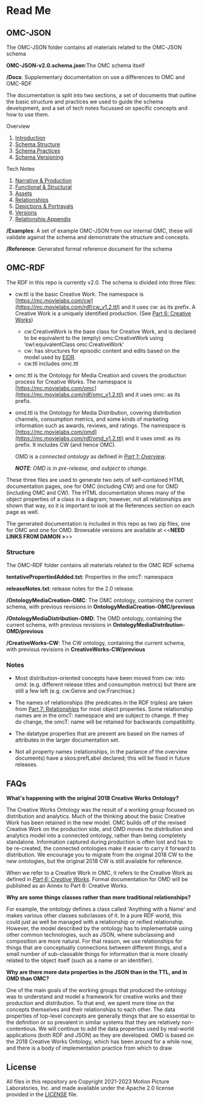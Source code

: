 # Read Me

## OMC-JSON
The OMC-JSON folder contains all materials related to the OMC-JSON schema

**OMC-JSON-v2.0.schema.json**:The OMC schema itself

**/Docs**: Supplementary documentation on use a differences to OMC and OMC-RDF

The documentation is split into two sections, a set of documents that outline the basic structure and practices we used to guide the schema development, and a set of tech notes focussed on specific concepts and how to use them.

Overview
1. [Introduction](OMC-JSON/Docs/Overview/Introduction.md) 
2. [Schema Structure](OMC-JSON/Docs/Overview/SchemaStructure.md)
3. [Schema Practices](OMC-JSON/Docs/Overview/SchemaPractices.md)
4. [Schema Versioning](OMC-JSON/Docs/Overview/SchemaVersioning.md)

Tech Notes
1. [Narrative & Production](OMC-JSON/Docs/Tech-Notes/NarrativeProduction.md)
2. [Functional & Structural](OMC-JSON/Docs/Tech-Notes/FunctionalStructural.md)
3. [Assets](OMC-JSON/Docs/Tech-Notes/Assets.md)
4. [Relationships](OMC-JSON/Docs/Tech-Notes/RelationshipContext.md)
5. [Depictions & Portrayals](OMC-JSON/Docs/Tech-Notes/DepictionPortrayal.md)
6. [Versions](OMC-JSON/Docs/Tech-Notes/Version.md)
7. [Relationship Appendix](OMC-JSON/Docs/Tech-Notes/RelationshipAppendix.md)

**/Examples**: A set of example OMC-JSON from our internal OMC, these will validate against the schema and demonstrate the structure and concepts.

**/Reference**: Generated formal reference document for the schema

## OMC-RDF
The RDF in this repo is currently v2.0. The schema is divided into three files:

- cw.ttl is the basic Creative Work. The namespace is [https://mc.movielabs.com/cw](https://mc.movielabs.com/rdf/cw_v1.2.ttl) and it uses cw: as its prefix. A Creative Work is a uniquely identified production.  (See [Part 6: Creative Works](https://mc.movielabs.com/docs/ontology/creative-works/introduction))

  - cw:CreativeWork is the base class for Creative Work, and is declared to be equivalent to the (empty)  omc:CreativeWork using ‘owl:equivalentClass omc:CreativeWork’
  - cw: has structures for episodic content and edits based on the model used by [EIDR](https://www.eidr.org/technology/).
  - cw.ttl includes omc.ttl

- omc.ttl is the Ontology for Media Creation and covers the production process for Creative Works. The     namespace is [https://mc.movielabs.com/omc](https://mc.movielabs.com/rdf/omc_v1.2.ttl) and it uses omc: as its prefix.

- omd.ttl is the Ontology for Media Distribution, covering distribution channels, consumption metrics, and some kinds of marketing information such as awards, reviews, and ratings. The namespace is [https://mc.movielabs.com/omd](https://mc.movielabs.com/rdf/omd_v1.2.ttl) and it uses omd: as its prefix. It includes CW (and hence OMC).

  OMD is a *connected ontology* as defined in [*Part 1: Overview*](https://mc.movielabs.com/docs/ontology/overview/introduction).

  ***NOTE***: *OMD is in pre-release, and subject to change.*

These three files are used to generate two sets of self-contained HTML documentation pages, one for OMC (including CW) and one for OMD (including OMC and CW). The HTML documentation shows many of the object properties of a class in a diagram; however, not all relationships are shown that way, so it is important to look at the References section on each page as well.

The generated documentation is included in this repo as two zip files, one for OMC and one for OMD. Browsable versions are available at <<**NEED LINKS FROM DAMON >**>>

### Structure

The OMC-RDF folder contains all materials related to the OMC RDF schema

**tentativePropertiedAdded.txt**: Properties in the omcT: namespace

**releaseNotes.txt**: release notes for the 2.0 release.

**/OntologyMediaCreation-OMC**: The OMC ontology, containing the current schema, with previous revisions in **OntologyMediaCreation-OMC/previous**

**/OntologyMediaDistribution-OMD**: The OMD ontology, containing the current schema, with previous revisions in **OntologyMediaDistribution-OMD/previous**

**/CreativeWorks-CW**: The CW ontology, containing the current schema, with previous revisions in **CreativeWorks-CW/previous**

### Notes

- Most distribution-oriented concepts have been moved from cw: into omd: (e.g. different release titles and consumption metrics) but there are still a few left (e.g. cw:Genre and cw:Franchise.)

- The names of relationships (the predicates in the RDF triples) are taken from [Part 7: Relationships](https://mc.movielabs.com/docs/ontology/relationships/introduction) for most object properties. Some relationship names are in the omcT: namespace and are subject to change. If they do change, the omcT:  name will be retained for backwards compatibility.
- The datatype properties that are present are based on the names of attributes in the larger documentation set.
- Not all property names (relationships, in the parlance of the overview documents) have a skos:prefLabel declared; this will be fixed in future releases.

## **FAQs**

**What's happening with the original 2018 Creative Works Ontology?**

The Creative Works Ontology was the result of a working group focused on distribution and analytics. Much of the thinking about the basic Creative Work has been retained in the new model. OMC builds off of the revised Creative Work on the production side, and OMD moves the distribution and analytics model into a connected ontology, rather than being completely standalone. Information captured during production is often lost and has to be re-created, the connected ontologies make it easier to carry it forward to distribution. We encourage you to migrate from the original 2018 CW to the new ontologies, but the original 2018 CW is still available for reference.

When we refer to a Creative Work in OMC, it refers to the Creative Work as defined in [*Part 6: Creative Works*](https://mc.movielabs.com/docs/ontology/creative-works/introduction). Formal documentation for OMD will be published as an Annex to Part 6: Creative Works.

**Why are some things classes rather than more traditional relationships?**

For example, the ontology defines a class called 'Anything with a Name' and makes various other classes subclasses of it. In a pure RDF world, this could just as well be managed with a relationship or reified relationship. However, the model described by the ontology has to implementable using other common technologies, such as JSON, where subclassing and composition are more natural. For that reason, we use relationships for things that are conceptually connections between different things, and a small number of sub-classable things for information that is more closely related to the object itself (such as a name or an identifier).

**Why are there more data properties in the JSON than in the TTL, and in OMD than OMC?**

One of the main goals of the working groups that produced the ontology was to understand and model a framework for creative works and their production and distribution. To that end, we spent more time on the concepts themselves and their relationships to each other. The data properties of top-level concepts are generally things that are so essential to the definition or so prevalent in similar systems that they are relatively non-contentious. We will continue to add the data properties used by real-world applications (both RDF and JSON) as they are developed. OMD is based on the 2018 Creative Works Ontology, which has been around for a while now, and there is a body of implementation practice from which to draw

## License

All files in this repository are Copyright 2021-2023 Motion Picture Laboratories, Inc. and made available under the Apache 2.0 license provided in the [LICENSE](./LICENSE.txt) file.
